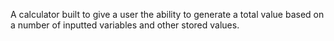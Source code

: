 A calculator built to give a user the ability to generate a total value based on a number of inputted variables and other stored values.
